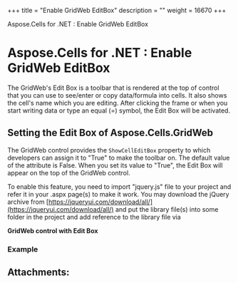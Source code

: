 +++
title = "Enable GridWeb EditBox" 
description = "" 
weight = 16670 
+++

Aspose.Cells for .NET : Enable GridWeb EditBox  

# Aspose.Cells for .NET : Enable GridWeb EditBox


The GridWeb's Edit Box is a toolbar that is rendered at the top of control that you can use to see/enter or copy data/formula into cells. It also shows the cell's name which you are editing. After clicking the frame or when you start writing data or type an equal (=) symbol, the Edit Box will be activated.

## Setting the Edit Box of Aspose.Cells.GridWeb

The GridWeb control provides the `ShowCellEditBox` property to which developers can assign it to "True" to make the toolbar on. The default value of the attribute is False. When you set its value to "True", the Edit Box will appear on the top of the GridWeb control.

To enable this feature, you need to import "jquery.js" file to your project and refer it in your .aspx page(s) to make it work. You may download the jQuery archive from [https://jqueryui.com/download/all/](https://jqueryui.com/download/all/) and put the library file(s) into some folder in the project and add reference to the library file via <script> tag in your .aspx web form as following. All the latest jQuery versions are OK.

<head id="Head1" runat="server">  <title>Untitled Page</title>  <script type="text/javascript" src="/jquery/jquery.js"></script></head> 

**GridWeb control with Edit Box**  

### Example

## Attachments:



